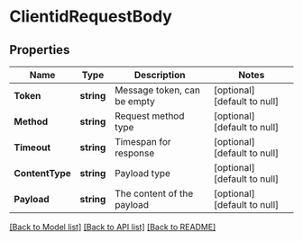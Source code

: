 # ClientidRequestBody

## Properties
Name | Type | Description | Notes
------------ | ------------- | ------------- | -------------
**Token** | **string** | Message token, can be empty | [optional] [default to null]
**Method** | **string** | Request method type | [optional] [default to null]
**Timeout** | **string** | Timespan for response | [optional] [default to null]
**ContentType** | **string** | Payload type | [optional] [default to null]
**Payload** | **string** | The content of the payload | [optional] [default to null]

[[Back to Model list]](../README.md#documentation-for-models) [[Back to API list]](../README.md#documentation-for-api-endpoints) [[Back to README]](../README.md)

